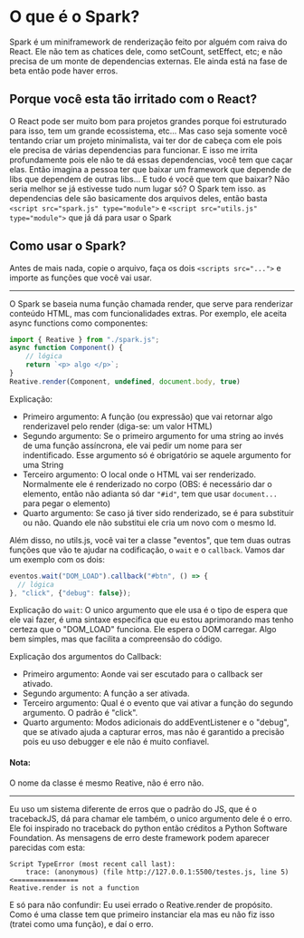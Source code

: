 # O que é o Spark?
  Spark é um miniframework de renderização feito por alguém com raiva do React. Ele não tem as chatices dele, como setCount, setEffect, etc; e não precisa de um monte de dependencias externas.
  Ele ainda está na fase de beta então pode haver erros.

  ## Porque você esta tão irritado com o React?
  O React pode ser muito bom para projetos grandes porque foi estruturado para isso, tem um grande ecossistema, etc... Mas caso seja somente você tentando criar um projeto minimalista, vai ter dor de cabeça
  com ele pois ele precisa de várias dependencias para funcionar. E isso me irrita profundamente pois ele não te dá essas dependencias, você tem que caçar elas. Então imagina a pessoa ter que baixar um framework 
  que depende de libs que dependem de outras libs... E tudo é você que tem que baixar? Não seria melhor se já estivesse tudo num lugar só? O Spark tem isso. as dependencias dele são basicamente dos arquivos deles,
  então basta ``<script src="spark.js" type="module">`` e ``<script src="utils.js" type="module">`` que já dá para usar o Spark

## Como usar o Spark?
Antes de mais nada, copie o arquivo, faça os dois ``<scripts src="...">`` e importe as funções que você vai usar.

---
O Spark se baseia numa função chamada render, que serve para renderizar conteúdo HTML, mas com funcionalidades extras. Por exemplo, ele aceita async functions como componentes:
```JavaScript
import { Reative } from "./spark.js";
async function Component() {
    // lógica
    return `<p> algo </p>`; 
}
Reative.render(Component, undefined, document.body, true)
```

Explicação:
- Primeiro argumento: A função (ou expressão) que vai retornar algo renderizavel pelo render (diga-se: um valor HTML)
- Segundo argumento: Se o primeiro argumento for uma string ao invés de uma função assíncrona, ele vai pedir um nome para ser indentificado. Esse argumento só é obrigatório se aquele argumento for uma String
- Terceiro argumento: O local onde o HTML vai ser renderizado. Normalmente ele é renderizado no corpo (OBS: é necessário dar o elemento, então não adianta só dar ``"#id"``, tem que usar ``document...`` para pegar o elemento)
- Quarto argumento: Se caso já tiver sido renderizado, se é para substituir ou não. Quando ele não substitui ele cria um novo com o mesmo Id.

Além disso, no utils.js, você vai ter a classe "eventos", que tem duas outras funções que vão te ajudar na codificação, o ``wait`` e o ``callback``. Vamos dar um exemplo com os dois:
  
  ```JavaScript
eventos.wait("DOM_LOAD").callback("#btn", () => {
    // lógica
}, "click", {"debug": false});
  ```
Explicação do ``wait``: O unico argumento que ele usa é o tipo de espera que ele vai fazer, é uma sintaxe especifica que eu estou aprimorando mas tenho certeza que o "DOM_LOAD" funciona. Ele espera o DOM carregar. Algo bem simples,
mas que facilita a compreensão do código.

Explicação dos argumentos do Callback:
- Primeiro argumento: Aonde vai ser escutado para o callback ser ativado.
- Segundo argumento: A função a ser ativada.
- Terceiro argumento: Qual é o evento que vai ativar a função do segundo argumento. O padrão é "click".
- Quarto argumento: Modos adicionais do addEventListener e o "debug", que se ativado ajuda a capturar erros, mas não é garantido a precisão pois eu uso debugger e ele não é muito confiavel.

#### Nota:
O nome da classe é mesmo Reative, não é erro não.

---
Eu uso um sistema diferente de erros que o padrão do JS, que é o tracebackJS, dá para chamar ele também, o unico argumento dele é o erro. Ele foi inspirado no traceback do python então créditos a
Python Software Foundation. As mensagens de erro deste framework podem aparecer parecidas com esta:
```Error
Script TypeError (most recent call last):
    trace: (anonymous) (file http://127.0.0.1:5500/testes.js, line 5) <================
Reative.render is not a function
```
E só para não confundir: Eu usei errado o Reative.render de propósito. Como é uma classe tem que primeiro instanciar ela mas eu não fiz isso (tratei como uma função), e daí o erro.

